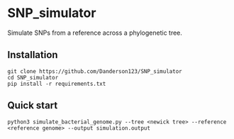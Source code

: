 # SNP_simulator
Simulate SNPs from a reference across a phylogenetic tree.

## Installation

```
git clone https://github.com/Danderson123/SNP_simulator
cd SNP_simulator
pip install -r requirements.txt
```

## Quick start
```
python3 simulate_bacterial_genome.py --tree <newick tree> --reference <reference genome> --output simulation.output
```
